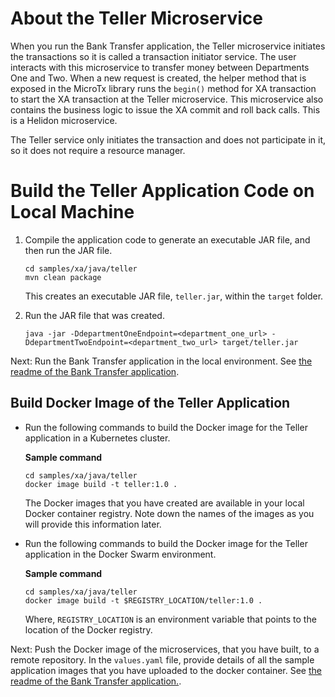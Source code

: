 # About the Teller Microservice

When you run the Bank Transfer application, the Teller microservice initiates the transactions so it is called a transaction initiator service. The user interacts with this microservice to transfer money between Departments One and Two. When a new request is created, the helper method that is exposed in the MicroTx library runs the `begin()` method for XA transaction to start the XA transaction at the Teller microservice. This microservice also contains the business logic to issue the XA commit and roll back calls. This is a Helidon microservice.

The Teller service only initiates the transaction and does not participate in it, so it does not require a resource manager.

# Build the Teller Application Code on Local Machine

1. Compile the application code to generate an executable JAR file, and then run the JAR file.

    ```
    cd samples/xa/java/teller
    mvn clean package
    ```
    
    This creates an executable JAR file, `teller.jar`, within the `target` folder.

2. Run the JAR file that was created.

    ```
    java -jar -DdepartmentOneEndpoint=<department_one_url> -DdepartmentTwoEndpoint=<department_two_url> target/teller.jar
    ```

Next: Run the Bank Transfer application in the local environment. See [the readme of the Bank Transfer application](../../readme.md#run-the-bank-transfer-application-to-transfer-an-amount).

## Build Docker Image of the Teller Application

*  Run the following commands to build the Docker image for the Teller application in a Kubernetes cluster.

    **Sample command**

    ```
    cd samples/xa/java/teller
    docker image build -t teller:1.0 .
    ```
    The Docker images that you have created are available in your local Docker container registry. Note down the names of the images as you will provide this information later.

*   Run the following commands to build the Docker image for the Teller application in the Docker Swarm environment.
    
    **Sample command**
    ```
    cd samples/xa/java/teller
    docker image build -t $REGISTRY_LOCATION/teller:1.0 .
    ```

    Where, `REGISTRY_LOCATION` is an environment variable that points to the location of the Docker registry.

Next: Push the Docker image of the microservices, that you have built, to a remote repository. In the `values.yaml` file, provide details of all the sample application images that you have uploaded to the docker container. See  [the readme of the Bank Transfer application.](../../readme_xa.md).
